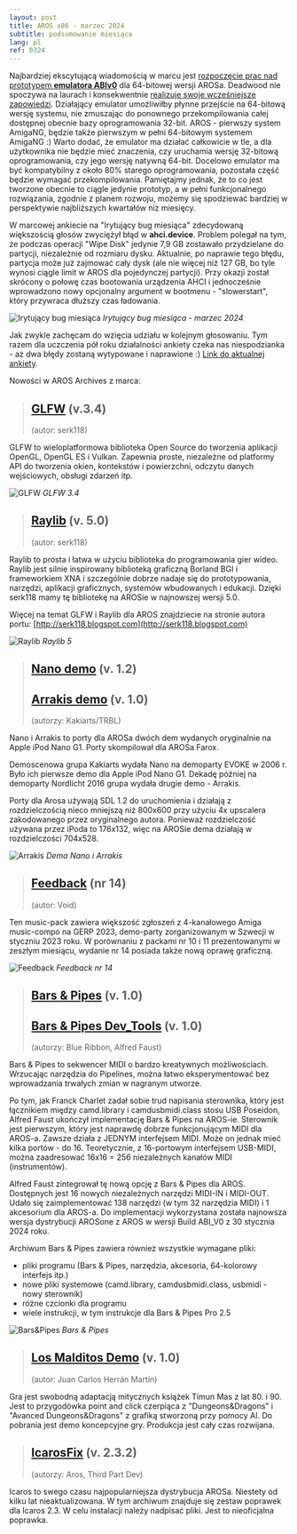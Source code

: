 ```yaml
---
layout: post
title: AROS x86 - marzec 2024
subtitle: podsumowanie miesiąca
lang: pl
ref: 0324
---
```


Najbardziej ekscytującą wiadomością w marcu jest [rozpoczęcie prac nad prototypem **emulatora ABIv0**](https://www.arosworld.org/infusions/forum/viewthread.php?thread_id=1218&rowstart=0) dla 64-bitowej wersji AROSa. Deadwood nie spoczywa na laurach i konsekwentnie [realizuje swoje wcześniejsze zapowiedzi](https://www.arosworld.org/infusions/forum/viewthread.php?thread_id=1114&rowstart=0#post_4072). Działający emulator umożliwiłby płynne przejście na 64-bitową wersję systemu, nie zmuszając do ponownego przekompilowania całej dostępnej obecnie bazy oprogramowania 32-bit. AROS - pierwszy system AmigaNG, będzie także pierwszym w pełni 64-bitowym systemem AmigaNG :) Warto dodać, że emulator ma działać całkowicie w tle, a dla użytkownika nie będzie mieć znaczenia, czy uruchamia wersję 32-bitową oprogramowania, czy jego wersję natywną 64-bit. Docelowo emulator ma być kompatybilny z około 80% starego oprogramowania, pozostała część będzie wymagać przekompilowania. Pamiętajmy jednak, że to co jest tworzone obecnie to ciągle jedynie prototyp, a w pełni funkcjonalnego rozwiązania, zgodnie z planem rozwoju, możemy się spodziewać bardziej w perspektywie najbliższych kwartałów niż miesięcy.

W marcowej ankiecie na "Irytujący bug miesiąca" zdecydowaną większością głosów zwyciężył błąd w **ahci.device**. Problem polegał na tym, że podczas operacji "Wipe Disk" jedynie 7,9 GB zostawało przydzielane do partycji, niezależnie od rozmiaru dysku. Aktualnie, po naprawie tego błędu, partycja może już zajmować cały dysk (ale nie więcej niż 127 GB, bo tyle wynosi ciągle limit w AROS dla pojedynczej partycji). Przy okazji został skrócony o połowę czas bootowania urządzenia AHCI i jednocześnie wprowadzono nowy opcjonalny argument w bootmenu - "slowerstart", który przywraca dłuższy czas ładowania.  

![Irytujący bug miesiąca](/assets/img/ibotm0324.png)
*Irytujący bug miesiąca - marzec 2024*

Jak zwykle zachęcam do wzięcia udziału w kolejnym głosowaniu. Tym razem dla uczczenia pół roku działalności ankiety czeka nas niespodzianka - aż dwa błędy zostaną wytypowane i naprawione :) [Link do aktualnej ankiety](https://www.arosworld.org/infusions/forum/viewthread.php?thread_id=1228&pid=4744). 

Nowości w AROS Archives z marca:

> ## [GLFW](http://archives.aros-exec.org/?function=showfile&file=development/library/glfw3_4.i386-aros.zip) (v.3.4)
> (autor: serk118)

GLFW to wieloplatformowa biblioteka Open Source do tworzenia aplikacji OpenGL, OpenGL ES i Vulkan. Zapewnia proste, niezależne od platformy API do tworzenia okien, kontekstów i powierzchni, odczytu danych wejściowych, obsługi zdarzeń itp.

![GLFW](/assets/img/glfw.png)
*GLFW 3.4*

> ## [Raylib](http://archives.aros-exec.org/?function=showfile&file=development/library/raylib5.i386-aros.zip) (v. 5.0)
> (autor: serk118)

Raylib to prosta i łatwa w użyciu biblioteka do programowania gier wideo. Raylib jest silnie inspirowany biblioteką graficzną Borland BGI i frameworkiem XNA i szczególnie dobrze nadaje się do prototypowania, narzędzi, aplikacji graficznych, systemów wbudowanych i edukacji. Dzięki serk118 mamy tę bibliotekę na AROSie w najnowszej wersji 5.0.

Więcej na temat GLFW i Raylib dla AROS znajdziecie na stronie autora portu:
[http://serk118.blogspot.com](http://serk118.blogspot.com)

![Raylib](/assets/img/raylib.png)
*Raylib 5*

> ## [Nano demo](http://archives.aros-exec.org/?function=showfile&file=demo/scene/nano.i386-aros.zip) (v. 1.2)
> ## [Arrakis demo](http://archives.aros-exec.org/?function=showfile&file=demo/scene/arrakis.i386-aros.zip) (v. 1.0)
> (autorzy: Kakiarts/TRBL)

Nano i Arrakis to porty dla AROSa dwóch dem wydanych oryginalnie na Apple iPod Nano G1. Porty skompilował dla AROSa Farox.

Demoscenowa grupa Kakiarts wydała Nano na demoparty EVOKE w 2006 r. Było ich pierwsze demo dla Apple iPod Nano G1. Dekadę później na demoparty Nordlicht 2016 grupa wydała drugie demo - Arrakis.

Porty dla Arosa używają SDL 1.2 do uruchomienia i działają z rozdzielczością nieco mniejszą niż 800x600 przy użyciu 4x upscalera zakodowanego przez oryginalnego autora. Ponieważ rozdzielczość używana przez iPoda to 176x132, więc na AROSie dema działają w rozdzielczości 704x528.

![Arrakis](/assets/img/nano.jpg)
*Dema Nano i Arrakis*

> ## [Feedback](http://archives.aros-exec.org/?function=showfile&file=demo/music/void-fb14-aros.i386-aros.zip) (nr 14)
> (autor: Void)

Ten music-pack zawiera większość zgłoszeń z 4-kanałowego Amiga music-compo na GERP 2023, demo-party zorganizowanym w Szwecji w styczniu 2023 roku. W porównaniu z packami nr 10 i 11 prezentowanymi w zeszłym miesiącu, wydanie nr 14 posiada także nową oprawę graficzną.

![Feedback](/assets/img/fb14.jpg)
*Feedback nr 14*


> ## [Bars & Pipes](http://archives.aros-exec.org/?function=showfile&file=audio/edit/barsnpipesaros.lha) (v. 1.0)
> ## [Bars & Pipes Dev_Tools](http://archives.aros-exec.org/?function=showfile&file=audio/edit/bp_dev_tools_accessories.zip) (v. 1.0)
> (autorzy: Blue Ribbon, Alfred Faust)

Bars & Pipes to sekwencer MIDI o bardzo kreatywnych możliwościach. Wrzucając narzędzia do Pipelines, można łatwo eksperymentować bez wprowadzania trwałych zmian w nagranym utworze.

Po tym, jak Franck Charlet zadał sobie trud napisania sterownika, który jest łącznikiem między camd.library i camdusbmidi.class stosu USB Poseidon, Alfred Faust ukończył implementację Bars & Pipes na AROS-ie. Sterownik jest pierwszym, który jest naprawdę dobrze funkcjonującym MIDI dla AROS-a. Zawsze działa z JEDNYM interfejsem MIDI. Może on jednak mieć kilka portów - do 16. Teoretycznie, z 16-portowym interfejsem USB-MIDI, można zaadresować 16x16 = 256 niezależnych kanałów MIDI (instrumentów).

Alfred Faust zintegrował tę nową opcję z Bars & Pipes dla AROS. Dostępnych jest 16 nowych niezależnych narzędzi MIDI-IN i MIDI-OUT. Udało się zaimplementować 138 narzędzi (w tym 32 narzędzia MIDI) i 1 akcesorium dla AROS-a. Do implementacji wykorzystana została najnowsza wersja dystrybucji AROSone z AROS w wersji Build ABI_V0 z 30 stycznia 2024 roku.

Archiwum Bars & Pipes zawiera również wszystkie wymagane pliki:
- pliki programu (Bars & Pipes, narzędzia, akcesoria, 64-kolorowy interfejs itp.)
- nowe pliki systemowe (camd.library, camdusbmidi.class, usbmidi - nowy sterownik)
- różne czcionki dla programu
- wiele instrukcji, w tym instrukcje dla Bars & Pipes Pro 2.5

![Bars&Pipes](/assets/img/barspipes.png)
*Bars & Pipes*

> ## [Los Malditos Demo](http://archives.aros-exec.org/?function=showfile&file=game/adventure/losmalditosdemo.lha) (v. 1.0)
> (autor: Juan Carlos Herrán Martín)

Gra jest swobodną adaptacją mitycznych książek Timun Mas z lat 80. i 90. Jest to przygodówka point and click czerpiąca z "Dungeons&Dragons" i "Avanced Dungeons&Dragons" z grafiką stworzoną przy pomocy AI. Do pobrania jest demo koncepcyjne gry. Produkcja jest cały czas rozwijana.

> ## [IcarosFix](http://archives.aros-exec.org/?function=showfile&file=utility/misc/icarosfix.zip) (v. 2.3.2)
> (autorzy: Aros, Third Part Dev)

Icaros to swego czasu najpopularniejsza dystrybucja AROSa. Niestety od kilku lat nieaktualizowana. W tym archiwum znajduje się zestaw poprawek dla Icaros 2.3. W celu instalacji należy nadpisać pliki. Jest to nieoficjalna poprawka.
